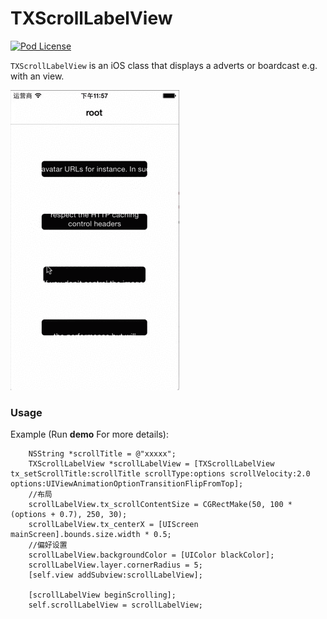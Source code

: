 # TXScrollLabelView

[![Pod License](http://img.shields.io/cocoapods/l/SDWebImage.svg?style=flat)](https://www.apache.org/licenses/LICENSE-2.0.html)

`TXScrollLabelView` is an iOS class that displays a adverts or boardcast e.g. with an view.

![TXScrollLableView Gif](scrollLabelView.gif)

### Usage 

Example (Run **demo** For more details):

        NSString *scrollTitle = @"xxxxx";
        TXScrollLabelView *scrollLabelView = [TXScrollLabelView tx_setScrollTitle:scrollTitle scrollType:options scrollVelocity:2.0 options:UIViewAnimationOptionTransitionFlipFromTop];
        //布局
        scrollLabelView.tx_scrollContentSize = CGRectMake(50, 100 * (options + 0.7), 250, 30);
        scrollLabelView.tx_centerX = [UIScreen mainScreen].bounds.size.width * 0.5;
        //偏好设置
        scrollLabelView.backgroundColor = [UIColor blackColor];
        scrollLabelView.layer.cornerRadius = 5;
        [self.view addSubview:scrollLabelView];
        
        [scrollLabelView beginScrolling];
        self.scrollLabelView = scrollLabelView;


